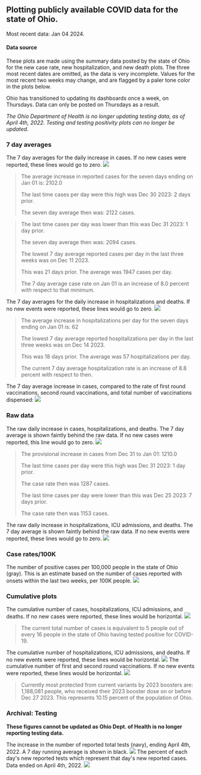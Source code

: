 ## Plotting publicly available COVID data for the state of Ohio. 

Most recent data: Jan 04 2024. 

#### Data source
These plots are made using the summary data posted by the state of Ohio for the new case rate,
    new hospitalization, and new death plots. The three most recent dates are omitted, as the data is very incomplete. Values for the most recent two weeks may change, and are flagged by a paler tone color in the plots below. 

Ohio has transitioned to updating its dashboards once a week, on Thursdays. Data can only be posted on Thursdays as a result. 

*The Ohio Department of Health is no longer updating testing data, as of April 4th, 2022. Testing and testing positivity plots can no longer be updated.* 

### 7 day averages
The 7 day averages for the daily increase in cases. If no new cases were reported, these lines would go to zero.
![](7dayaverage_cases.png)

>The average increase in reported cases for the seven days ending on Jan 01 is: 2102.0
>
>The last time cases per day were this high was Dec 30 2023: 2 days prior.
>
>The seven day average then was: 2122 cases.

>
>The last time cases per day was lower than this was Dec 31 2023: 1 day prior.
>
>The seven day average then was: 2094 cases.
>
>The lowest 7 day average reported cases per day in the last three weeks was on Dec 11 2023.
>
>This was 21 days prior. The average was 1947 cases per day.
>
>The 7 day average case rate on Jan 01 is an increase of 8.0 percent with respect to that minimum.

The 7 day averages for the daily increase in hospitalizations and deaths. If no new events were reported, these lines would go to zero.
![](7dayaverage_hospital.png)

>The average increase in hospitalizations per day for the seven days ending on Jan 01 is: 62
>
>The lowest 7 day average reported hospitalizations per day in the last three weeks was on Dec 14 2023.
>
>This was 18 days prior. The average was 57 hospitalizations per day.
>
>The current 7 day average hospitalization rate is an increase of 8.8 percent with respect to then.

The 7 day average increase in cases, compared to the rate of first round vaccinations, second round vaccinations, and total number of vaccinations dispensed:
![](DailyVaccinationsCases.png)

### Raw data
The raw daily increase in cases, hospitalizations, and deaths. The 7 day average is shown faintly behind the raw data. If no new cases were reported, this line would go to zero.
![](DailyCases.png)

>The provisional increase in cases from Dec 31 to Jan 01: 1210.0 
>
>The last time cases per day were this high was Dec 31 2023: 1 day prior. 
>
>The case rate then was 1287 cases.
>
>The last time cases per day were lower than this was Dec 25 2023: 7 days prior. 
>
>The case rate then was 1153 cases.

The raw daily increase in hospitalizations, ICU admissions, and deaths. The 7 day average is shown faintly behind the raw data. If no new events were reported, these lines would go to zero.
![](DailyHospitalizations.png)

### Case rates/100K 

The number of positive cases per 100,000 people in the state of Ohio (gray). This is an estimate based on the number of cases reported with onsets within the last two weeks, per 100K people.
![](7dayaverage_rate.png)
### Cumulative plots
The cumulative number of cases, hospitalizations, ICU admissions, and deaths. If no new cases were reported, these lines would be horizontal.
![](Cases.png)

>The current total number of cases is equivalent to 5 people out of every 16 people in the state of Ohio having tested positive for COVID-19.

The cumulative number of hospitalizations, ICU admissions, and deaths. If no new events were reported, these lines would be horizontal.
![](Hospitalizations.png)
The cumulative number of first and second round vaccinations. If no new events were reported, these lines would be horizontal.
![](Vaccinations.png)

>Currently most protected from current variants by 2023 boosters are: 1,188,081 people, who received their 2023 booster dose on or before Dec 27 2023.
>This represents 10.15 percent of the population of Ohio.

### Archival: Testing
**These figures cannot be updated as Ohio Dept. of Health is no longer reporting testing data.**

The increase in the number of reported total tests (navy), ending April 4th, 2022. A 7 day running average is shown in black.
![](DailyTests.png)
The percent of each day's new reported tests which represent that day's new reported cases. Data ended on April 4th, 2022.
![](percentpositive_tests.png)


